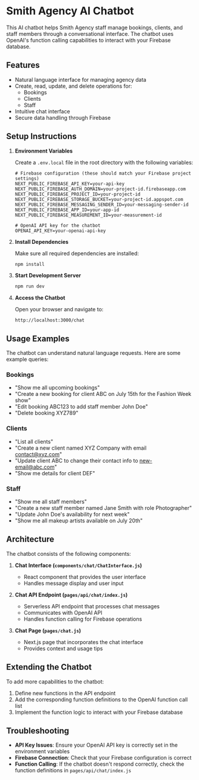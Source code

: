 # Smith Agency AI Chatbot

This AI chatbot helps Smith Agency staff manage bookings, clients, and staff members through a conversational interface. The chatbot uses OpenAI's function calling capabilities to interact with your Firebase database.

## Features

- Natural language interface for managing agency data
- Create, read, update, and delete operations for:
  - Bookings
  - Clients
  - Staff
- Intuitive chat interface
- Secure data handling through Firebase

## Setup Instructions

1. **Environment Variables**

   Create a `.env.local` file in the root directory with the following variables:

   ```
   # Firebase configuration (these should match your Firebase project settings)
   NEXT_PUBLIC_FIREBASE_API_KEY=your-api-key
   NEXT_PUBLIC_FIREBASE_AUTH_DOMAIN=your-project-id.firebaseapp.com
   NEXT_PUBLIC_FIREBASE_PROJECT_ID=your-project-id
   NEXT_PUBLIC_FIREBASE_STORAGE_BUCKET=your-project-id.appspot.com
   NEXT_PUBLIC_FIREBASE_MESSAGING_SENDER_ID=your-messaging-sender-id
   NEXT_PUBLIC_FIREBASE_APP_ID=your-app-id
   NEXT_PUBLIC_FIREBASE_MEASUREMENT_ID=your-measurement-id

   # OpenAI API key for the chatbot
   OPENAI_API_KEY=your-openai-api-key
   ```

2. **Install Dependencies**

   Make sure all required dependencies are installed:

   ```bash
   npm install
   ```

3. **Start Development Server**

   ```bash
   npm run dev
   ```

4. **Access the Chatbot**

   Open your browser and navigate to:

   ```
   http://localhost:3000/chat
   ```

## Usage Examples

The chatbot can understand natural language requests. Here are some example queries:

### Bookings

- "Show me all upcoming bookings"
- "Create a new booking for client ABC on July 15th for the Fashion Week show"
- "Edit booking ABC123 to add staff member John Doe"
- "Delete booking XYZ789"

### Clients

- "List all clients"
- "Create a new client named XYZ Company with email contact@xyz.com"
- "Update client ABC to change their contact info to new-email@abc.com"
- "Show me details for client DEF"

### Staff

- "Show me all staff members"
- "Create a new staff member named Jane Smith with role Photographer"
- "Update John Doe's availability for next week"
- "Show me all makeup artists available on July 20th"

## Architecture

The chatbot consists of the following components:

1. **Chat Interface (`components/chat/ChatInterface.js`)**
   - React component that provides the user interface
   - Handles message display and user input

2. **Chat API Endpoint (`pages/api/chat/index.js`)**
   - Serverless API endpoint that processes chat messages
   - Communicates with OpenAI API
   - Handles function calling for Firebase operations

3. **Chat Page (`pages/chat.js`)**
   - Next.js page that incorporates the chat interface
   - Provides context and usage tips

## Extending the Chatbot

To add more capabilities to the chatbot:

1. Define new functions in the API endpoint
2. Add the corresponding function definitions to the OpenAI function call list
3. Implement the function logic to interact with your Firebase database

## Troubleshooting

- **API Key Issues**: Ensure your OpenAI API key is correctly set in the environment variables
- **Firebase Connection**: Check that your Firebase configuration is correct
- **Function Calling**: If the chatbot doesn't respond correctly, check the function definitions in `pages/api/chat/index.js` 
